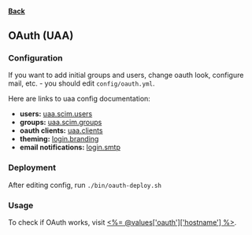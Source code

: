 #### [Back](../README.md)

## OAuth (UAA)

### Configuration

If you want to add initial groups and users, change oauth look,
configure mail, etc. - you should edit `config/oauth.yml`.

Here are links to uaa config documentation:

* __users:__ [uaa.scim.users](https://bosh.io/jobs/uaa?source=github.com/cloudfoundry/uaa-release&version=52#p=uaa.scim.users)
* __groups:__ [uaa.scim.groups](https://bosh.io/jobs/uaa?source=github.com/cloudfoundry/uaa-release&version=52#p=uaa.scim.groups)
* __oauth clients:__ [uaa.clients](https://bosh.io/jobs/uaa?source=github.com/cloudfoundry/uaa-release&version=52#p=uaa.clients)
* __theming:__ [login.branding](https://bosh.io/jobs/uaa?source=github.com/cloudfoundry/uaa-release&version=52#p=login.branding)
* __email notifications:__ [login.smtp](https://bosh.io/jobs/uaa?source=github.com/cloudfoundry/uaa-release&version=52#p=login.smtp)

### Deployment

After editing config, run `./bin/oauth-deploy.sh`

### Usage

To check if OAuth works, visit [<%= @values['oauth']['hostname'] %>](<%= @values['oauth']['url'] %>).
